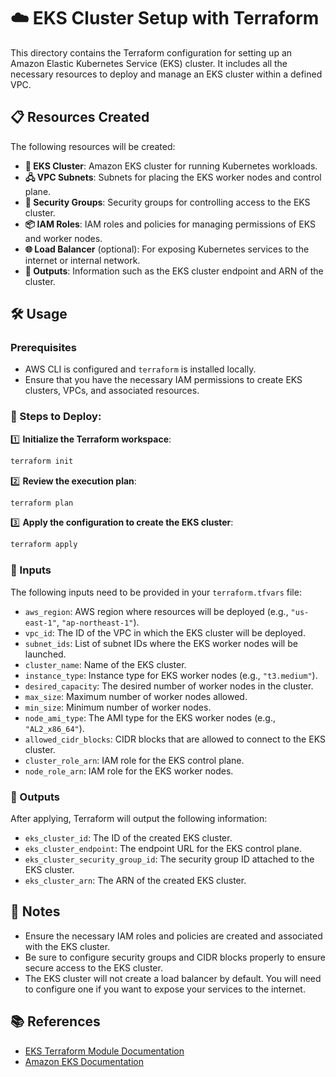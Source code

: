 # ☁️ EKS Cluster Setup with Terraform

This directory contains the Terraform configuration for setting up an Amazon Elastic Kubernetes Service (EKS) cluster. It includes all the necessary resources to deploy and manage an EKS cluster within a defined VPC.

## 📋 Resources Created

The following resources will be created:

- **🔗 EKS Cluster**: Amazon EKS cluster for running Kubernetes workloads.
- **🖧 VPC Subnets**: Subnets for placing the EKS worker nodes and control plane.
- **🔐 Security Groups**: Security groups for controlling access to the EKS cluster.
- **📦 IAM Roles**: IAM roles and policies for managing permissions of EKS and worker nodes.
- **🌐 Load Balancer** (optional): For exposing Kubernetes services to the internet or internal network.
- **🔄 Outputs**: Information such as the EKS cluster endpoint and ARN of the cluster.

## 🛠️ Usage

### Prerequisites

- AWS CLI is configured and `terraform` is installed locally.
- Ensure that you have the necessary IAM permissions to create EKS clusters, VPCs, and associated resources.

### 🚀 Steps to Deploy:

1️⃣ **Initialize the Terraform workspace**:
   ```bash
   terraform init
   ```

2️⃣ **Review the execution plan**:
   ```bash
   terraform plan
   ```

3️⃣ **Apply the configuration to create the EKS cluster**:
   ```bash
   terraform apply
   ```

### 📝 Inputs

The following inputs need to be provided in your `terraform.tfvars` file:

- `aws_region`: AWS region where resources will be deployed (e.g., `"us-east-1"`, `"ap-northeast-1"`).
- `vpc_id`: The ID of the VPC in which the EKS cluster will be deployed.
- `subnet_ids`: List of subnet IDs where the EKS worker nodes will be launched.
- `cluster_name`: Name of the EKS cluster.
- `instance_type`: Instance type for EKS worker nodes (e.g., `"t3.medium"`).
- `desired_capacity`: The desired number of worker nodes in the cluster.
- `max_size`: Maximum number of worker nodes allowed.
- `min_size`: Minimum number of worker nodes.
- `node_ami_type`: The AMI type for the EKS worker nodes (e.g., `"AL2_x86_64"`).
- `allowed_cidr_blocks`: CIDR blocks that are allowed to connect to the EKS cluster.
- `cluster_role_arn`: IAM role for the EKS control plane.
- `node_role_arn`: IAM role for the EKS worker nodes.

### 📝 Outputs

After applying, Terraform will output the following information:

- `eks_cluster_id`: The ID of the created EKS cluster.
- `eks_cluster_endpoint`: The endpoint URL for the EKS control plane.
- `eks_cluster_security_group_id`: The security group ID attached to the EKS cluster.
- `eks_cluster_arn`: The ARN of the created EKS cluster.

## 📌 Notes

- Ensure the necessary IAM roles and policies are created and associated with the EKS cluster.
- Be sure to configure security groups and CIDR blocks properly to ensure secure access to the EKS cluster.
- The EKS cluster will not create a load balancer by default. You will need to configure one if you want to expose your services to the internet.

## 📚 References

- [EKS Terraform Module Documentation](https://registry.terraform.io/modules/terraform-aws-modules/eks/aws/latest)
- [Amazon EKS Documentation](https://docs.aws.amazon.com/eks/latest/userguide/what-is-eks.html)
